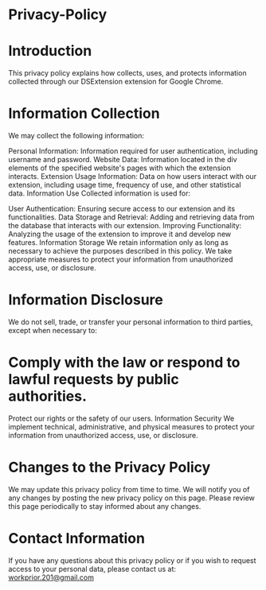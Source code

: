 # Privacy-Policy
# Introduction
This privacy policy explains how collects, uses, and protects information collected through our DSExtension extension for Google Chrome.

# Information Collection
We may collect the following information:

Personal Information: Information required for user authentication, including username and password.
Website Data: Information located in the div elements of the specified website's pages with which the extension interacts.
Extension Usage Information: Data on how users interact with our extension, including usage time, frequency of use, and other statistical data.
Information Use
Collected information is used for:

User Authentication: Ensuring secure access to our extension and its functionalities.
Data Storage and Retrieval: Adding and retrieving data from the database that interacts with our extension.
Improving Functionality: Analyzing the usage of the extension to improve it and develop new features.
Information Storage
We retain information only as long as necessary to achieve the purposes described in this policy. We take appropriate measures to protect your information from unauthorized access, use, or disclosure.

# Information Disclosure
We do not sell, trade, or transfer your personal information to third parties, except when necessary to:

# Comply with the law or respond to lawful requests by public authorities.
Protect our rights or the safety of our users.
Information Security
We implement technical, administrative, and physical measures to protect your information from unauthorized access, use, or disclosure.

# Changes to the Privacy Policy
We may update this privacy policy from time to time. We will notify you of any changes by posting the new privacy policy on this page. Please review this page periodically to stay informed about any changes.

# Contact Information
If you have any questions about this privacy policy or if you wish to request access to your personal data, please contact us at: workprior.201@gmail.com

